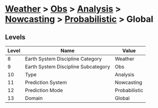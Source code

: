 # [Weather](../../../../..) > [Obs](../../../..) > [Analysis](../../..) > [Nowcasting](../..) > [Probabilistic](..) > Global

## Levels

| Level | Name | Value |
|-----|-----|-----|
| 8 | Earth System Discipline Category | Weather |
| 9 | Earth System Discipline Subcategory | Obs |
| 10 | Type | Analysis |
| 11 | Prediction System | Nowcasting |
| 12 | Prediction Mode | Probabilistic |
| 13 | Domain | Global |
